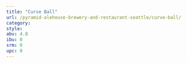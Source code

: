 ```yaml
---
title: "Curve Ball"
url: /pyramid-alehouse-brewery-and-restaurant-seattle/curve-ball/
category: 
style: 
abv: 4.8
ibu: 0
srm: 0
upc: 0
---
```


